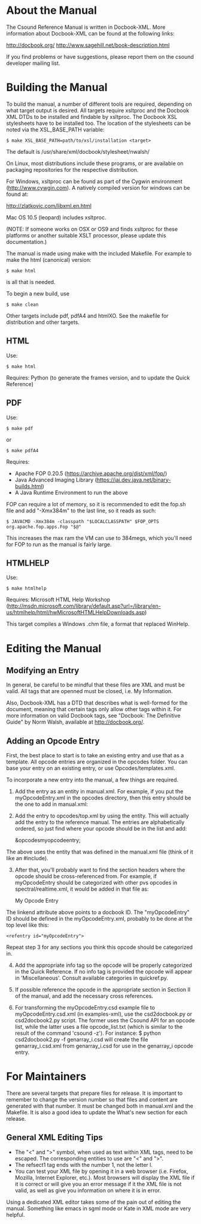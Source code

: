 # About the Manual 

The Csound Reference Manual is written in Docbook-XML. More information about
Docbook-XML can be found at the following links:

http://docbook.org/
http://www.sagehill.net/book-description.html

If you find problems or have suggestions, please report them on the csound
developer mailing list.


# Building the Manual

To build the manual, a number of different tools are required, depending on 
what target output is desired. All targets require xsltproc and the Docbook
XML DTDs to be installed and findable by xsltproc. The Docbook XSL stylesheets
have to be installed too. The location of the stylesheets can be noted via the
XSL_BASE_PATH variable:

    $ make XSL_BASE_PATH=path/to/xsl/installation <target>

The default is /usr/share/xml/docbook/stylesheet/nwalsh/

On Linux, most distributions include these programs, or are available on 
packaging repositories for the respective distribution.

For Windows, xsltproc can be found as part of the Cygwin environment
(http://www.cywgin.com). A natively compiled version for windows can be found
at:

http://zlatkovic.com/libxml.en.html

Mac OS 10.5 (leopard) includes xsltproc.

(NOTE: If someone works on OSX or OS9 and finds xsltproc for these platforms 
or another suitable XSLT processor, please update this documentation.)


The manual is made using make with the included Makefile. For example to make 
the html (canonical) version:

    $ make html

is all that is needed.

To begin a new build, use

    $ make clean

Other targets include pdf, pdfA4 and htmlXO. See the makefile for distribution
and other targets.


## HTML 

Use:

    $ make html

Requires: Python (to generate the frames version, and to update the Quick
          Reference)


## PDF 

Use:

    $ make pdf

or

    $ make pdfA4

Requires: 

* Apache FOP 0.20.5 (https://archive.apache.org/dist/xml/fop/)
* Java Advanced Imaging Library (https://jai.dev.java.net/binary-builds.html)
* A Java Runtime Environment to run the above

FOP can require a lot of memory, so it is recommended to edit the fop.sh file 
and add "-Xmx384m" to the last line, so it reads as such:

    $ JAVACMD -Xmx384m -classpath "$LOCALCLASSPATH" $FOP_OPTS org.apache.fop.apps.Fop "$@"

This increases the max ram the VM can use to 384megs, which you'll need 
for FOP to run as the manual is fairly large.


## HTMLHELP 

Use:

    $ make htmlhelp

Requires: Microsoft HTML Help Workshop
              (http://msdn.microsoft.com/library/default.asp?url=/library/en-us/htmlhelp/html/hwMicrosoftHTMLHelpDownloads.asp)

This target compiles a Windows .chm file, a format that replaced WinHelp.


# Editing the Manual

## Modifying an Entry

In general, be careful to be mindful that these files are XML and must be valid.
All tags that are openned must be closed, i.e. <para>My Information</para>.

Also, Docbook-XML has a DTD that describes what is well-formed for the document,
meaning that certain tags only allow other tags within it.  For more information
on valid Docbook tags, see "Docbook: The Definitive Guide" by Norm Walsh, 
available at http://docbook.org/.


## Adding an Opcode Entry 

First, the best place to start is to take an existing entry and use that as a 
template. All opcode entries are organized in the opcodes folder.
You can base your entry on an existing entry, or use Opcodes/templates.xml.

To incorporate a new entry into the manual, a few things are required.

1. Add the entry as an entity in manual.xml.  For example, if you put 
the myOpcodeEntry.xml in the opcodes directory, then this entry should be 
the one to add in manual.xml:

    <!ENTITY opcodesmyopcodeentry SYSTEM "opcodes/myOpcodeEntry.xml">

2. Add the entry to opcodes/top.xml by using the entity.  This will actually add 
the entry to the reference manual.  The entries are alphabetically ordered, so 
just find where your opcode should be in the list and add:

    &opcodesmyopcodeentry;

The above uses the entity that was defined in the manual.xml file (think of it 
like an #include).

3. After that, you'll probably want to find the section headers where the 
opcode should be cross-referenced from.  For example, if myOpcodeEntry should 
be categorized with other pvs opcodes in spectral/realtime.xml, it would be
added in that file as:
    
    <link linkend="myOpcodeEntry"><citetitle>My Opcode Entry</citetitle></link>

The linkend attribute above points to a docbook ID.  The "myOpcodeEntry" ID 
should be defined in the myOpcodeEntry.xml, probably to be done at the top 
level like this:

    <refentry id="myOpcodeEntry">

Repeat step 3 for any sections you think this opcode should be 
categorized in.

4. Add the appropriate info tag so the opcode will be properly categorized in
the Quick Reference. If no info tag is provided the opcode will appear in 
'Miscellaneous'. Consult available categories in quickref.py.

5. If possible reference the opcode in the appropriate section in Section II of
the manual, and add the necessary cross references.

6. For transforming the myOpcodeEntry.csd example file to myOpcodeEntry.csd.xml
(in examples-xml), use the csd2docbook.py or csd2docbook2.py script. The former
uses the Csound API for an opcode list, while the latter uses a file 
opcode_list.txt (which is similar to the result of the command 'csound -z').
For instance: $ python csd2docbook2.py -f genarray_i.csd will create the file
genarray_i.csd.xml from genarray_i.csd for use in the genarray_i opcode entry.


# For Maintainers 

There are several targets that prepare files for release. It is important to
remember to change the version number so that files and content are generated 
with that number. It must be changed both in manual.xml and the Makefile.
It is also a good idea to update the What's new section for each release.

## General XML Editing Tips

* The "<" and ">" symbol, when used as text within XML tags, need to be escaped. The corresponding entities to use are "&lt;" and "&gt;".
* The refsect1 tag ends with the number 1, not the letter l.
* You can test your XML file by opening it in a web browser (i.e. Firefox, 
Mozilla, Internet Explorer, etc.).  Most browsers will display the XML file if
it is correct or will give you an error message if it the XML file is not valid,
as well as give you information on where it is in error.

Using a dedicated XML editor takes some of the pain out of editing the manual.
Something like emacs in sgml mode or Kate in XML mode are very helpful.

